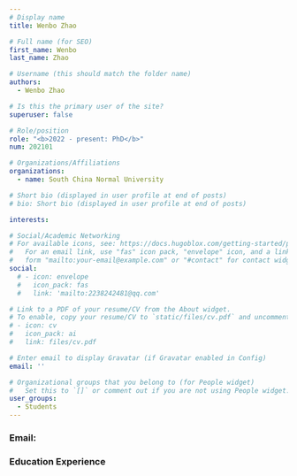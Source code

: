 ```yaml
---
# Display name
title: Wenbo Zhao

# Full name (for SEO)
first_name: Wenbo
last_name: Zhao

# Username (this should match the folder name)
authors:
  - Wenbo Zhao

# Is this the primary user of the site?
superuser: false

# Role/position
role: "<b>2022 - present: PhD</b>"
num: 202101

# Organizations/Affiliations
organizations:
  - name: South China Normal University

# Short bio (displayed in user profile at end of posts)
# bio: Short bio (displayed in user profile at end of posts)

interests:

# Social/Academic Networking
# For available icons, see: https://docs.hugoblox.com/getting-started/page-builder/#icons
#   For an email link, use "fas" icon pack, "envelope" icon, and a link in the
#   form "mailto:your-email@example.com" or "#contact" for contact widget.
social:
  # - icon: envelope
  #   icon_pack: fas
  #   link: 'mailto:2238242481@qq.com'

# Link to a PDF of your resume/CV from the About widget.
# To enable, copy your resume/CV to `static/files/cv.pdf` and uncomment the lines below.
# - icon: cv
#   icon_pack: ai
#   link: files/cv.pdf

# Enter email to display Gravatar (if Gravatar enabled in Config)
email: ''

# Organizational groups that you belong to (for People widget)
#   Set this to `[]` or comment out if you are not using People widget.
user_groups:
  - Students
---
```

### Email: 

### Education Experience
